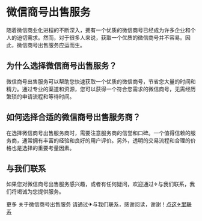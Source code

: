 # 微信商号出售服务

随着微信商业化进程的不断深入，拥有一个优质的微信商号已经成为许多企业和个人的迫切需求。然而，对于很多人来说，获取一个优质的微信商号并不容易。因此，微信商号出售服务应运而生。

## 为什么选择微信商号出售服务？

微信商号出售服务可以帮助您快速获取一个优质的微信商号，节省您大量的时间和精力。通过专业的渠道和资源，您可以获得一个符合您需求的微信商号，无需经历繁琐的申请流程和等待时间。

## 如何选择合适的微信商号出售服务商？

在选择微信商号出售服务商时，需要注意服务商的信誉和口碑。一个值得信赖的服务商，通常拥有丰富的经验和良好的用户评价。另外，透明的交易流程和合理的价格也是选择的重要考量因素。

## 与我们联系

如果您对微信商号出售服务感兴趣，或者有任何疑问，欢迎通过✈与我们联系，我们将竭诚为您提供服务。

更多 关于微信商号出售服务 请通过✈与我们联系，感谢阅读，谢谢！[点这✈里联系](https://lm.k02.cc)